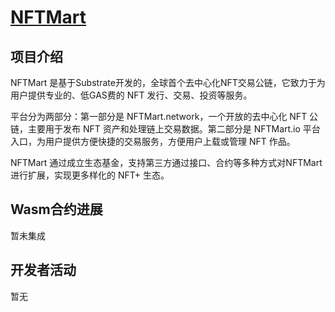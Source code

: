 # [NFTMart](https://nftmart.io/)

## 项目介绍

NFTMart 是基于Substrate开发的，全球首个去中心化NFT交易公链，它致力于为用户提供专业的、低GAS费的 NFT 发行、交易、投资等服务。

平台分为两部分：第一部分是 NFTMart.network，一个开放的去中心化 NFT 公链，主要用于发布 NFT 资产和处理链上交易数据。第二部分是 NFTMart.io 平台入口，为用户提供方便快捷的交易服务，方便用户上载或管理 NFT 作品。

NFTMart 通过成立生态基金，支持第三方通过接口、合约等多种方式对NFTMart 进行扩展，实现更多样化的 NFT+ 生态。

## Wasm合约进展
暂未集成

## 开发者活动
暂无

